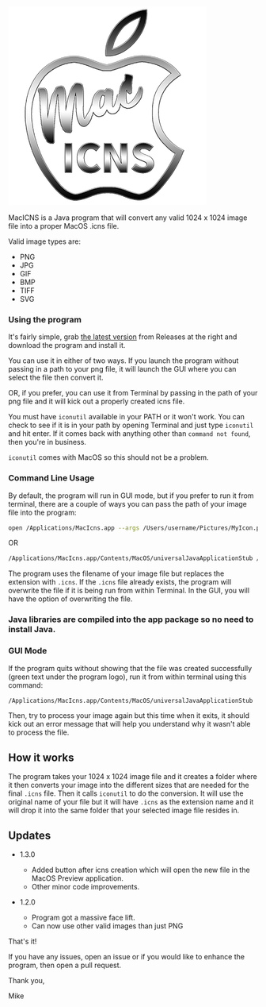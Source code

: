 ![Logo](./img/Logo.png)

MacICNS is a Java program that will convert any valid 1024 x 1024 image file into a proper MacOS .icns file.

Valid image types are:
* PNG
* JPG
* GIF
* BMP
* TIFF
* SVG

### Using the program

It's fairly simple, grab [the latest version](https://github.com/EasyG0ing1/MacIcns/releases/latest) from Releases at the right and download the program and install it.

You can use it in either of two ways. If you launch the program without passing in a path to your png file, it will launch the GUI where you can select the file then convert it.

OR, if you prefer, you can use it from Terminal by passing in the path of your png file and it will kick out a properly created icns file.

You must have `iconutil` available in your PATH or it won't work. You can check to see if it is in your path by opening Terminal and just type `iconutil` and hit enter. If it comes back with anything other than `command not found`, then you're in business.

`iconutil` comes with MacOS so this should not be a problem.

### Command Line Usage
By default, the program will run in GUI mode, but if you prefer to run it from terminal, there are a couple of ways you can pass the path of your image file into the program:
```bash
open /Applications/MacIcns.app --args /Users/username/Pictures/MyIcon.png
```
OR
```Bash
/Applications/MacIcns.app/Contents/MacOS/universalJavaApplicationStub /Users/username/Pictures/MyIcon.png
```

The program uses the filename of your image file but replaces the extension with `.icns`. If the `.icns` file already exists, the program will overwrite the file if it is being run from within Terminal. In the GUI, you will have the option of overwriting the file.

### Java libraries are compiled into the app package so no need to install Java.

### GUI Mode
If the program quits without showing that the file was created successfully (green text under the program logo), run it from within terminal using this command:
```Bash
/Applications/MacIcns.app/Contents/MacOS/universalJavaApplicationStub
```
Then, try to process your image again but this time when it exits, it should kick out an error message that will help you understand why it wasn't able to process the file.

## How it works

The program takes your 1024 x 1024 image file and it creates a folder where it then converts your image into the different sizes that are needed for the final `.icns` file. Then it calls `iconutil` to do the conversion. It will use the original name of your file but it will have `.icns` as the extension name and it will drop it into the same folder that your selected image file resides in.

## Updates
* 1.3.0
  * Added button after icns creation which will open the new file in the MacOS Preview application.
  * Other minor code improvements.

* 1.2.0
  * Program got a massive face lift.
  * Can now use other valid images than just PNG

That's it!

If you have any issues, open an issue or if you would like to enhance the program, then open a pull request.

Thank you,

Mike
